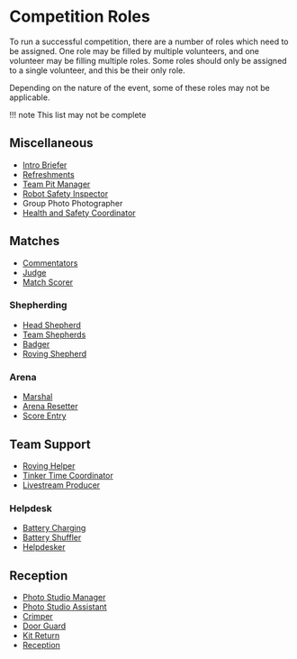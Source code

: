# Competition Roles

To run a successful competition, there are a number of roles which need to be assigned. One role may be filled by multiple volunteers, and one volunteer may be filling multiple roles. Some roles should only be assigned to a single volunteer, and this be their only role.

Depending on the nature of the event, some of these roles may not be applicable.

!!! note
    This list may not be complete

## Miscellaneous

- [Intro Briefer](./event/intro-brief.md)
- [Refreshments](./volunteers/refreshments.md)
- [Team Pit Manager](./team-pits/README.md)
- [Robot Safety Inspector](./matches/README.md#robot-safety-inspections)
- Group Photo Photographer
- [Health and Safety Coordinator](./event/incident-management.md)

## Matches

- [Commentators](./matches/commentating.md)
- [Judge](./matches/judging.md)
- [Match Scorer](./matches/match-scoring.md)

### Shepherding

- [Head Shepherd](./matches/shepherding.md#head-shepherd)
- [Team Shepherds](./matches/shepherding.md#team-shepherds)
- [Badger](./matches/shepherding.md#badgers)
- [Roving Shepherd](./matches/shepherding.md#roving-shepherd)

### Arena

- [Marshal](./matches/match-scoring.md#match-marshal)
- [Arena Resetter](./matches/match-scoring.md#match-marshal)
- [Score Entry](./matches/match-scoring.md#match-score-entry)

## Team Support

- [Roving Helper](./team-support/roving-helper.md)
- [Tinker Time Coordinator](./team-support/tinker-time.md)
- [Livestream Producer](../programme/livestream/README.md)

### Helpdesk

- [Battery Charging](../competition/team-support/battery-charging.md)
- [Battery Shuffler](../competition/team-support/battery-shuffler.md)
- [Helpdesker](./team-support/helpdesk.md)

## Reception

- [Photo Studio Manager](./teams/photo-studio.md)
- [Photo Studio Assistant](./teams/photo-studio.md#photo-studio-assistant)
- [Crimper](./teams/role-descriptions/crimper.md)
- [Door Guard](./teams/role-descriptions/door-guard.md)
- [Kit Return](./team-support/kit-return.md)
- [Reception](./teams/role-descriptions/reception.md)
